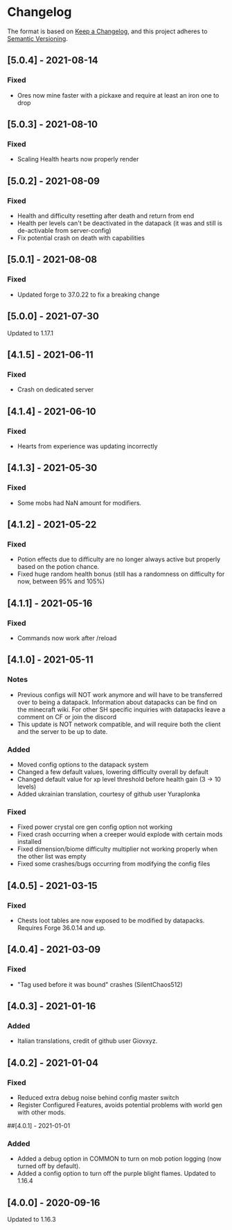 # Changelog

The format is based on [Keep a Changelog](https://keepachangelog.com/en/1.0.0/),
and this project adheres to [Semantic Versioning](https://semver.org/spec/v2.0.0.html).

## [5.0.4] - 2021-08-14
### Fixed
- Ores now mine faster with a pickaxe and require at least an iron one to drop

## [5.0.3] - 2021-08-10
### Fixed
- Scaling Health hearts now properly render

## [5.0.2] - 2021-08-09
### Fixed
- Health and difficulty resetting after death and return from end
- Health per levels can't be deactivated in the datapack (it was and still is de-activable from server-config)
- Fix potential crash on death with capabilities

## [5.0.1] - 2021-08-08
### Fixed
- Updated forge to 37.0.22 to fix a breaking change

## [5.0.0] - 2021-07-30
Updated to 1.17.1

## [4.1.5] - 2021-06-11
### Fixed
- Crash on dedicated server

## [4.1.4] - 2021-06-10
### Fixed
- Hearts from experience was updating incorrectly

## [4.1.3] - 2021-05-30
### Fixed
- Some mobs had NaN amount for modifiers.
 
## [4.1.2] - 2021-05-22
### Fixed
- Potion effects due to difficulty are no longer always active but properly based on the potion chance.
- Fixed huge random health bonus (still has a randomness on difficulty for now, between 95% and 105%)

## [4.1.1] - 2021-05-16
### Fixed
- Commands now work after /reload

## [4.1.0] - 2021-05-11
### Notes
- Previous configs will NOT work anymore and will have to be transferred over to being a datapack. Information about datapacks can be find on the minecraft wiki. For other SH specific inquiries with datapacks leave a comment on CF or join the discord
- This update is NOT network compatible, and will require both the client and the server to be up to date.
### Added
- Moved config options to the datapack system
- Changed a few default values, lowering difficulty overall by default
- Changed default value for xp level threshold before health gain (3 -> 10 levels)
- Added ukrainian translation, courtesy of github user Yuraplonka
### Fixed
- Fixed power crystal ore gen config option not working
- Fixed crash occurring when a creeper would explode with certain mods installed
- Fixed dimension/biome difficulty multiplier not working properly when the other list was empty
- Fixed some crashes/bugs occurring from modifying the config files

## [4.0.5] - 2021-03-15
### Fixed
- Chests loot tables are now exposed to be modified by datapacks. Requires Forge 36.0.14 and up.

## [4.0.4] - 2021-03-09
### Fixed
- "Tag used before it was bound" crashes (SilentChaos512)

## [4.0.3] - 2021-01-16
### Added
- Italian translations, credit of github user Giovxyz.

## [4.0.2] - 2021-01-04
### Fixed
- Reduced extra debug noise behind config master switch
- Register Configured Features, avoids potential problems with world gen with other mods.

##[4.0.1] - 2021-01-01
### Added
- Added a debug option in COMMON to turn on mob potion logging (now turned off by default). 
- Added a config option to turn off the purple blight flames. Updated to 1.16.4

## [4.0.0] - 2020-09-16
Updated to 1.16.3